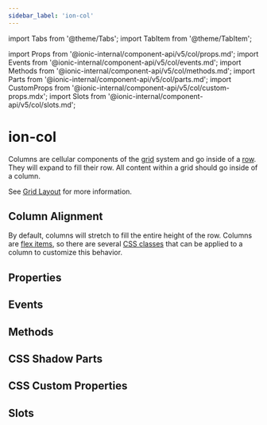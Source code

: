 ```yaml
---
sidebar_label: 'ion-col'
---
```


import Tabs from '@theme/Tabs';
import TabItem from '@theme/TabItem';

import Props from '@ionic-internal/component-api/v5/col/props.md';
import Events from '@ionic-internal/component-api/v5/col/events.md';
import Methods from '@ionic-internal/component-api/v5/col/methods.md';
import Parts from '@ionic-internal/component-api/v5/col/parts.md';
import CustomProps from '@ionic-internal/component-api/v5/col/custom-props.mdx';
import Slots from '@ionic-internal/component-api/v5/col/slots.md';

# ion-col

Columns are cellular components of the [grid](grid.md) system and go inside of a [row](row.md).
They will expand to fill their row. All content within a grid should go inside of a column.

See [Grid Layout](../layout/grid.md) for more information.

## Column Alignment

By default, columns will stretch to fill the entire height of the row. Columns are [flex items](https://developer.mozilla.org/en-US/docs/Glossary/Flex_Item), so there are several [CSS classes](../layout/css-utilities.md#flex-item-properties) that can be applied to a column to customize this behavior.

## Properties

<Props />

## Events

<Events />

## Methods

<Methods />

## CSS Shadow Parts

<Parts />

## CSS Custom Properties

<CustomProps />

## Slots

<Slots />
